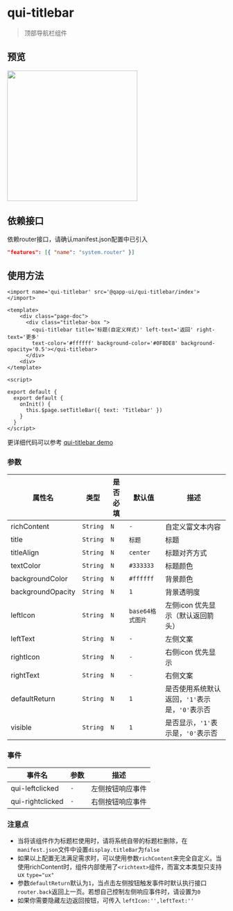 # qui-titlebar

> 顶部导航栏组件

## 预览

<img src="https://qapp-ui.github.io/qapp-ui/docs/assets/qui-titlebar.jpg" width="300"/>

## 依赖接口

依赖router接口，请确认manifest.json配置中已引入

```json
"features": [{ "name": "system.router" }]
```

## 使用方法
	
```ux
<import name='qui-titlebar' src='@qapp-ui/qui-titlebar/index'></import>

<template>
    <div class="page-doc">
      <div class="titlebar-box ">
        <qui-titlebar title='标题(自定义样式)' left-text='返回' right-text='更多' 
        text-color='#ffffff' background-color='#0F8DE8' background-opacity='0.5'></qui-titlebar>
      </div>
    <div>
</template>

<script>

export default {
  export default {
    onInit() {
      this.$page.setTitleBar({ text: 'Titlebar' })
    }
  }
</script>
```

更详细代码可以参考 [qui-titlebar demo](https://github.com/qapp-ui/qapp-ui/blob/master/src/Titlebar/index.ux)

### 参数 

| 属性名 | 类型 | 是否必填 | 默认值 | 描述 |
|-------------|------------|--------|-----|-----|
| richContent | `String` |`N`| `-` | 自定义富文本内容 |
| title | `String` |`N`| `标题` | 标题 |
| titleAlign | `String` |`N`| `center` | 标题对齐方式 |
| textColor | `String` |`N`| `#333333` | 标题颜色|
| backgroundColor | `String` |`N`| `#ffffff` | 背景颜色 |
| backgroundOpacity | `String` |`N`| `1` | 背景透明度 |
| leftIcon | `String` |`N`| `base64格式图片` | 左侧icon 优先显示（默认返回箭头） |
| leftText | `String` |`N`| `-` | 左侧文案 |
| rightIcon | `String` |`N`| `-` | 右侧icon 优先显示 |
| rightText | `String` | `N` |`-`| 右侧文案 |
| defaultReturn | `String` | `N` |`1`| 是否使用系统默认返回，`'1'`表示是，`'0'`表示否 |
| visible | `String` | `N` |`1`| 是否显示，`'1'`表示是，`'0'`表示否 |

### 事件

| 事件名 | 参数 | 描述 | 
|-------|-----|-----|
| qui-leftclicked | `-` | 左侧按钮响应事件 | 
| qui-rightclicked | `-` | 右侧按钮响应事件 | 


### 注意点
- 当将该组件作为标题栏使用时，请将系统自带的标题栏删除，在`manifest.json`文件中设置`display.titleBar`为`false`
- 如果以上配置无法满足需求时，可以使用参数`richContent`来完全自定义。当使用richContent时，组件内部使用了`<richtext>`组件，而富文本类型只支持ux `type="ux"`
- 参数`defaultReturn`默认为`1`，当点击左侧按钮触发事件时默认执行接口`router.back`返回上一页。若想自己控制左侧响应事件时，请设置为`0`
- 如果你需要隐藏左边返回按钮，可传入 `leftIcon:'',leftText:''`

